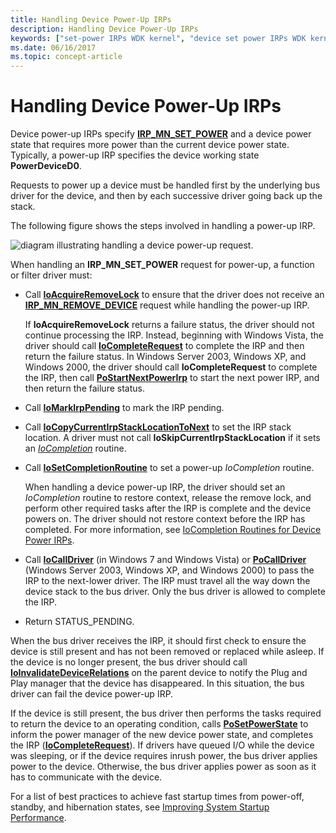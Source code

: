 ```yaml
---
title: Handling Device Power-Up IRPs
description: Handling Device Power-Up IRPs
keywords: ["set-power IRPs WDK kernel", "device set power IRPs WDK kernel", "power IRPs WDK kernel , device changes", "power-up IRPs WDK kernel", "startup power management WDK kernel", "restoring power WDK kernel"]
ms.date: 06/16/2017
ms.topic: concept-article
---
```


# Handling Device Power-Up IRPs





Device power-up IRPs specify [**IRP\_MN\_SET\_POWER**](./irp-mn-set-power.md) and a device power state that requires more power than the current device power state. Typically, a power-up IRP specifies the device working state **PowerDeviceD0**.

Requests to power up a device must be handled first by the underlying bus driver for the device, and then by each successive driver going back up the stack.

The following figure shows the steps involved in handling a power-up IRP.

![diagram illustrating handling a device power-up request.](images/devd0.png)

When handling an **IRP\_MN\_SET\_POWER** request for power-up, a function or filter driver must:

-   Call [**IoAcquireRemoveLock**](/windows-hardware/drivers/ddi/wdm/nf-wdm-ioacquireremovelock) to ensure that the driver does not receive an [**IRP\_MN\_REMOVE\_DEVICE**](./irp-mn-remove-device.md) request while handling the power-up IRP.

    If **IoAcquireRemoveLock** returns a failure status, the driver should not continue processing the IRP. Instead, beginning with Windows Vista, the driver should call [**IoCompleteRequest**](/windows-hardware/drivers/ddi/wdm/nf-wdm-iocompleterequest) to complete the IRP and then return the failure status. In Windows Server 2003, Windows XP, and Windows 2000, the driver should call **IoCompleteRequest** to complete the IRP, then call [**PoStartNextPowerIrp**](/windows-hardware/drivers/ddi/ntifs/nf-ntifs-postartnextpowerirp) to start the next power IRP, and then return the failure status.

-   Call [**IoMarkIrpPending**](/windows-hardware/drivers/ddi/wdm/nf-wdm-iomarkirppending) to mark the IRP pending.

-   Call [**IoCopyCurrentIrpStackLocationToNext**](/windows-hardware/drivers/ddi/wdm/nf-wdm-iocopycurrentirpstacklocationtonext) to set the IRP stack location. A driver must not call **IoSkipCurrentIrpStackLocation** if it sets an [*IoCompletion*](/windows-hardware/drivers/ddi/wdm/nc-wdm-io_completion_routine) routine.

-   Call [**IoSetCompletionRoutine**](/windows-hardware/drivers/ddi/wdm/nf-wdm-iosetcompletionroutine) to set a power-up *IoCompletion* routine.

    When handling a device power-up IRP, the driver should set an *IoCompletion* routine to restore context, release the remove lock, and perform other required tasks after the IRP is complete and the device powers on. The driver should not restore context before the IRP has completed. For more information, see [IoCompletion Routines for Device Power IRPs](iocompletion-routines-for-device-power-irps.md).

-   Call [**IoCallDriver**](/windows-hardware/drivers/ddi/wdm/nf-wdm-iocalldriver) (in Windows 7 and Windows Vista) or [**PoCallDriver**](/windows-hardware/drivers/ddi/ntifs/nf-ntifs-pocalldriver) (Windows Server 2003, Windows XP, and Windows 2000) to pass the IRP to the next-lower driver. The IRP must travel all the way down the device stack to the bus driver. Only the bus driver is allowed to complete the IRP.

-   Return STATUS\_PENDING.

When the bus driver receives the IRP, it should first check to ensure the device is still present and has not been removed or replaced while asleep. If the device is no longer present, the bus driver should call [**IoInvalidateDeviceRelations**](/windows-hardware/drivers/ddi/wdm/nf-wdm-ioinvalidatedevicerelations) on the parent device to notify the Plug and Play manager that the device has disappeared. In this situation, the bus driver can fail the device power-up IRP.

If the device is still present, the bus driver then performs the tasks required to return the device to an operating condition, calls [**PoSetPowerState**](/windows-hardware/drivers/ddi/ntifs/nf-ntifs-posetpowerstate) to inform the power manager of the new device power state, and completes the IRP ([**IoCompleteRequest**](/windows-hardware/drivers/ddi/wdm/nf-wdm-iocompleterequest)). If drivers have queued I/O while the device was sleeping, or if the device requires inrush power, the bus driver applies power to the device. Otherwise, the bus driver applies power as soon as it has to communicate with the device.

For a list of best practices to achieve fast startup times from power-off, standby, and hibernation states, see [Improving System Startup Performance](improving-system-startup-performance.md).

 

